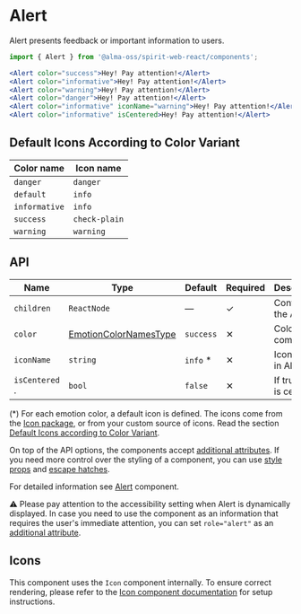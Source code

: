 # Alert

Alert presents feedback or important information to users.

```jsx
import { Alert } from '@alma-oss/spirit-web-react/components';
```

```jsx
<Alert color="success">Hey! Pay attention!</Alert>
<Alert color="informative">Hey! Pay attention!</Alert>
<Alert color="warning">Hey! Pay attention!</Alert>
<Alert color="danger">Hey! Pay attention!</Alert>
<Alert color="informative" iconName="warning">Hey! Pay attention!</Alert>
<Alert color="informative" isCentered>Hey! Pay attention!</Alert>
```

## Default Icons According to Color Variant

| Color name    | Icon name     |
| ------------- | ------------- |
| `danger`      | `danger`      |
| `default`     | `info`        |
| `informative` | `info`        |
| `success`     | `check-plain` |
| `warning`     | `warning`     |

## API

| Name           | Type                                            | Default   | Required | Description                |
| -------------- | ----------------------------------------------- | --------- | -------- | -------------------------- |
| `children`     | `ReactNode`                                     | —         | ✓        | Content of the Alert       |
| `color`        | [EmotionColorNamesType][readme-generated-types] | `success` | ✕        | Color of the component     |
| `iconName`     | `string`                                        | `info` \* | ✕        | Icon used in Alert         |
| `isCentered` . | `bool`                                          | `false`   | ✕        | If true, Alert is centered |

(\*) For each emotion color, a default icon is defined.
The icons come from the [Icon package][icon-package], or from your custom source of icons.
Read the section [Default Icons according to Color Variant](#default-icons-according-to-color-variant).

On top of the API options, the components accept [additional attributes][readme-additional-attributes].
If you need more control over the styling of a component, you can use [style props][readme-style-props]
and [escape hatches][readme-escape-hatches].

For detailed information see [Alert][alert] component.

⚠️ Please pay attention to the accessibility setting when Alert is dynamically displayed. In case you need to use the component as an information that requires the user's immediate attention,
you can set `role="alert"` as an [additional attribute][readme-additional-attributes].

## Icons

This component uses the `Icon` component internally. To ensure correct rendering,
please refer to the [Icon component documentation][web-react-icon-documentation] for setup instructions.

[alert]: https://github.com/lmc-eu/spirit-design-system/blob/main/packages/web/src/scss/components/Alert/README.md
[icon-package]: https://github.com/lmc-eu/spirit-design-system/tree/main/packages/icons
[readme-additional-attributes]: https://github.com/lmc-eu/spirit-design-system/blob/main/packages/web-react/README.md#additional-attributes
[readme-escape-hatches]: https://github.com/lmc-eu/spirit-design-system/blob/main/packages/web-react/README.md#escape-hatches
[readme-generated-types]: https://github.com/lmc-eu/spirit-design-system/blob/main/packages/web-react/README.md#types-generated-from-design-tokens
[readme-style-props]: https://github.com/lmc-eu/spirit-design-system/blob/main/packages/web-react/README.md#style-props
[web-react-icon-documentation]: https://github.com/lmc-eu/spirit-design-system/blob/main/packages/web-react/src/components/Icon/README.md#-usage
